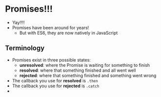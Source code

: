 # Promises!!!
* Yay!!!!
* Promises have been around for years!
  * But with ES6, they are now natively in JavaScript
  
## Terminology
* Promises exist in three possible states:
  * **unresolved**: where the Promise is waiting for something to finish
  * **resolved**: where that something finished and all went well
  * **rejected**: where that something finished and something went wrong
* The callback you use for **resolved** is `.then`
* The callback you use for **rejected** is `.catch`
* 
